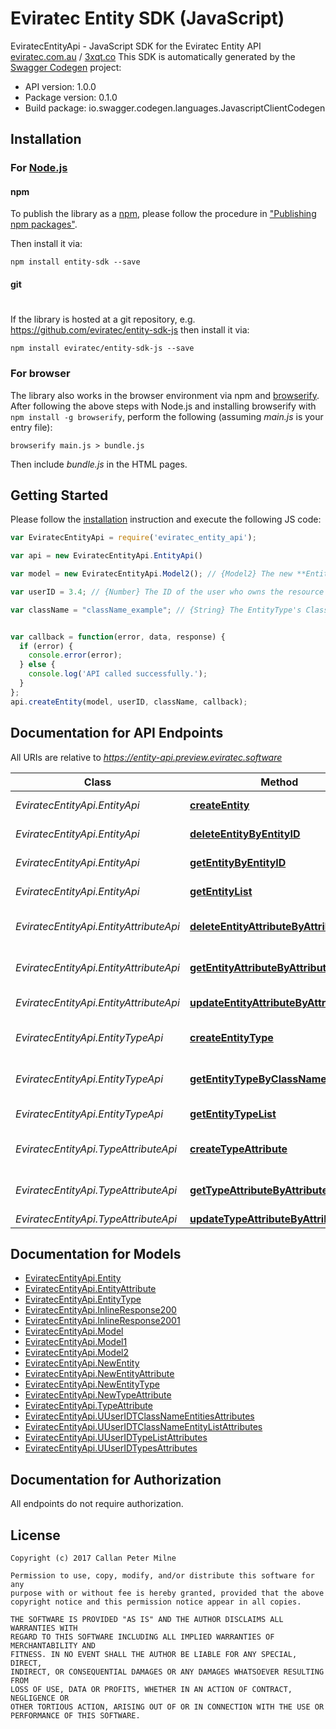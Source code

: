 # Eviratec Entity SDK (JavaScript)

EviratecEntityApi - JavaScript SDK for the Eviratec Entity API
[eviratec.com.au](https://www.eviratec.com.au) / [3xqt.co](http://www.3xqt.co)
This SDK is automatically generated by the [Swagger Codegen](https://github.com/swagger-api/swagger-codegen) project:

- API version: 1.0.0
- Package version: 0.1.0
- Build package: io.swagger.codegen.languages.JavascriptClientCodegen

## Installation

### For [Node.js](https://nodejs.org/)

#### npm

To publish the library as a [npm](https://www.npmjs.com/),
please follow the procedure in ["Publishing npm packages"](https://docs.npmjs.com/getting-started/publishing-npm-packages).

Then install it via:

```shell
npm install entity-sdk --save
```

#### git
#
If the library is hosted at a git repository, e.g.
https://github.com/eviratec/entity-sdk-js
then install it via:

```shell
npm install eviratec/entity-sdk-js --save
```

### For browser

The library also works in the browser environment via npm and [browserify](http://browserify.org/). After following
the above steps with Node.js and installing browserify with `npm install -g browserify`,
perform the following (assuming *main.js* is your entry file):

```shell
browserify main.js > bundle.js
```

Then include *bundle.js* in the HTML pages.

## Getting Started

Please follow the [installation](#installation) instruction and execute the following JS code:

```javascript
var EviratecEntityApi = require('eviratec_entity_api');

var api = new EviratecEntityApi.EntityApi()

var model = new EviratecEntityApi.Model2(); // {Model2} The new **Entity** to add

var userID = 3.4; // {Number} The ID of the user who owns the resource

var className = "className_example"; // {String} The EntityType's ClassName


var callback = function(error, data, response) {
  if (error) {
    console.error(error);
  } else {
    console.log('API called successfully.');
  }
};
api.createEntity(model, userID, className, callback);

```

## Documentation for API Endpoints

All URIs are relative to *https://entity-api.preview.eviratec.software*

Class | Method | HTTP request | Description
------------ | ------------- | ------------- | -------------
*EviratecEntityApi.EntityApi* | [**createEntity**](docs/EntityApi.md#createEntity) | **POST** /U/{UserID}/T/{ClassName}/Entities | Creates a new Entity
*EviratecEntityApi.EntityApi* | [**deleteEntityByEntityID**](docs/EntityApi.md#deleteEntityByEntityID) | **DELETE** /U/{UserID}/T/{ClassName}/E/{EntityID} | Deletes an existing Entity
*EviratecEntityApi.EntityApi* | [**getEntityByEntityID**](docs/EntityApi.md#getEntityByEntityID) | **GET** /U/{UserID}/T/{ClassName}/E/{EntityID} | Retrieves an existing Entity
*EviratecEntityApi.EntityApi* | [**getEntityList**](docs/EntityApi.md#getEntityList) | **GET** /U/{UserID}/T/{ClassName}/Entity/List | Retrieves a list of Entities
*EviratecEntityApi.EntityAttributeApi* | [**deleteEntityAttributeByAttributeKey**](docs/EntityAttributeApi.md#deleteEntityAttributeByAttributeKey) | **DELETE** /U/{UserID}/T/{ClassName}/E/{EntityID}/A/{AttributeKey} | Deletes an existing EntityAttribute
*EviratecEntityApi.EntityAttributeApi* | [**getEntityAttributeByAttributeKey**](docs/EntityAttributeApi.md#getEntityAttributeByAttributeKey) | **GET** /U/{UserID}/T/{ClassName}/E/{EntityID}/A/{AttributeKey} | Retrieves an existing EntityAttribute
*EviratecEntityApi.EntityAttributeApi* | [**updateEntityAttributeByAttributeKey**](docs/EntityAttributeApi.md#updateEntityAttributeByAttributeKey) | **PUT** /U/{UserID}/T/{ClassName}/E/{EntityID}/A/{AttributeKey} | 
*EviratecEntityApi.EntityTypeApi* | [**createEntityType**](docs/EntityTypeApi.md#createEntityType) | **POST** /U/{UserID}/Types | Creates a new EntityType
*EviratecEntityApi.EntityTypeApi* | [**getEntityTypeByClassName**](docs/EntityTypeApi.md#getEntityTypeByClassName) | **GET** /U/{UserID}/T/{ClassName} | Retrieves an existing EntityType
*EviratecEntityApi.EntityTypeApi* | [**getEntityTypeList**](docs/EntityTypeApi.md#getEntityTypeList) | **GET** /U/{UserID}/Type/List | Retrieves a list of Types
*EviratecEntityApi.TypeAttributeApi* | [**createTypeAttribute**](docs/TypeAttributeApi.md#createTypeAttribute) | **POST** /U/{UserID}/T/{ClassName}/Attributes | Creates a new TypeAttribute
*EviratecEntityApi.TypeAttributeApi* | [**getTypeAttributeByAttributeKey**](docs/TypeAttributeApi.md#getTypeAttributeByAttributeKey) | **GET** /U/{UserID}/T/{ClassName}/A/{AttributeKey} | Retrieves an existing TypeAttribute
*EviratecEntityApi.TypeAttributeApi* | [**updateTypeAttributeByAttributeKey**](docs/TypeAttributeApi.md#updateTypeAttributeByAttributeKey) | **PUT** /U/{UserID}/T/{ClassName}/A/{AttributeKey} | 


## Documentation for Models

 - [EviratecEntityApi.Entity](docs/Entity.md)
 - [EviratecEntityApi.EntityAttribute](docs/EntityAttribute.md)
 - [EviratecEntityApi.EntityType](docs/EntityType.md)
 - [EviratecEntityApi.InlineResponse200](docs/InlineResponse200.md)
 - [EviratecEntityApi.InlineResponse2001](docs/InlineResponse2001.md)
 - [EviratecEntityApi.Model](docs/Model.md)
 - [EviratecEntityApi.Model1](docs/Model1.md)
 - [EviratecEntityApi.Model2](docs/Model2.md)
 - [EviratecEntityApi.NewEntity](docs/NewEntity.md)
 - [EviratecEntityApi.NewEntityAttribute](docs/NewEntityAttribute.md)
 - [EviratecEntityApi.NewEntityType](docs/NewEntityType.md)
 - [EviratecEntityApi.NewTypeAttribute](docs/NewTypeAttribute.md)
 - [EviratecEntityApi.TypeAttribute](docs/TypeAttribute.md)
 - [EviratecEntityApi.UUserIDTClassNameEntitiesAttributes](docs/UUserIDTClassNameEntitiesAttributes.md)
 - [EviratecEntityApi.UUserIDTClassNameEntityListAttributes](docs/UUserIDTClassNameEntityListAttributes.md)
 - [EviratecEntityApi.UUserIDTypeListAttributes](docs/UUserIDTypeListAttributes.md)
 - [EviratecEntityApi.UUserIDTypesAttributes](docs/UUserIDTypesAttributes.md)


## Documentation for Authorization

All endpoints do not require authorization.

## License

```
Copyright (c) 2017 Callan Peter Milne

Permission to use, copy, modify, and/or distribute this software for any
purpose with or without fee is hereby granted, provided that the above
copyright notice and this permission notice appear in all copies.

THE SOFTWARE IS PROVIDED "AS IS" AND THE AUTHOR DISCLAIMS ALL WARRANTIES WITH
REGARD TO THIS SOFTWARE INCLUDING ALL IMPLIED WARRANTIES OF MERCHANTABILITY AND
FITNESS. IN NO EVENT SHALL THE AUTHOR BE LIABLE FOR ANY SPECIAL, DIRECT,
INDIRECT, OR CONSEQUENTIAL DAMAGES OR ANY DAMAGES WHATSOEVER RESULTING FROM
LOSS OF USE, DATA OR PROFITS, WHETHER IN AN ACTION OF CONTRACT, NEGLIGENCE OR
OTHER TORTIOUS ACTION, ARISING OUT OF OR IN CONNECTION WITH THE USE OR
PERFORMANCE OF THIS SOFTWARE.
```

